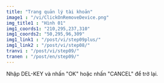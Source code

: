 ```yaml
---
title: "Trang quản lý tài khoản"
image1 : "/vi/ClickOnRemoveDevice.png"
img_title1 : "Hình 01"
img1_coords1: "210,295,237,310"
img1_coords2: "50,295,96,309"
img1_link1 : "/post/vi/step09plus/"
img1_link2 : "/post/vi/step08/"
tranvi : "/post/vi/step09/"
tranen : "/post/en/step09/"
---
```

Nhập DEL-KEY và nhấn "OK" hoặc nhấn "CANCEL" để trở lại.